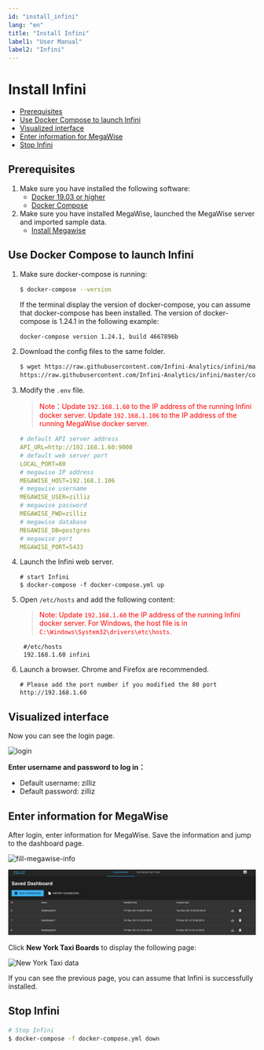 ```yaml
---
id: "install_infini"
lang: "en"
title: "Install Infini"
label1: "User Manual"
label2: "Infini"
---
```

# Install Infini

<!-- TOC -->

- [Prerequisites](#Prerequisites)
- [Use Docker Compose to launch Infini](#Use-Docker-Compose-to-launch-Infini)
- [Visualized interface](#Visualized-interface)
- [Enter information for MegaWise](#Enter-information-for-MegaWise)
- [Stop Infini](#Stop-Infini)

<!-- /TOC -->

## Prerequisites

1. Make sure you have installed the following software:
   - [Docker 19.03 or higher](https://docs.docker.com/engine/installation/linux/docker-ce/ubuntu/)
   - [Docker Compose](https://docs.docker.com/compose/install/)
2. Make sure you have installed MegaWise, launched the MegaWise server and imported sample data.
   - [Install Megawise](https://www.zilliz.com/docs/install_megawise)

## Use Docker Compose to launch Infini

1. Make sure docker-compose is running:

   ```bash
   $ docker-compose --version
   ```

    If the terminal display the version of docker-compose, you can assume that docker-compose has been installed. The version of docker-compose is 1.24.1 in the following example:

    ```bash
    docker-compose version 1.24.1, build 4667896b
    ```

2. Download the config files to the same folder.

   ```bash
   $ wget https://raw.githubusercontent.com/Infini-Analytics/infini/master/config/webserver/.env \
   https://raw.githubusercontent.com/Infini-Analytics/infini/master/config/webserver/docker-compose.yml
   ```

3. Modify the `.env` file.

   > <font color='red'>Note：Update `192.168.1.60` to the IP address of the running Infini docker server. Update `192.168.1.106` to the IP address of the running MegaWise docker server.</font>

   ```yml
   # default API server address
   API_URL=http://192.168.1.60:9000
   # default web server port
   LOCAL_PORT=80
   # megawise IP address
   MEGAWISE_HOST=192.168.1.106
   # megawise username
   MEGAWISE_USER=zilliz
   # megawise password
   MEGAWISE_PWD=zilliz
   # megawise database
   MEGAWISE_DB=postgres
   # megawise port
   MEGAWISE_PORT=5433
   ```

4. Launch the Infini web server.

   ```shell
   # start Infini
   $ docker-compose -f docker-compose.yml up
   ```

5. Open `/etc/hosts` and add the following content:

   > <font color='red'>Note: Update `192.168.1.60` the IP address of the running Infini docker server. For Windows, the host file is in `C:\Windows\System32\drivers\etc\hosts`.</font>

   ```shell
    #/etc/hosts
    192.168.1.60 infini
   ```

6. Launch a browser. Chrome and Firefox are recommended.

   ```shell
   # Please add the port number if you modified the 80 port
   http://192.168.1.60
   ```


## Visualized interface

Now you can see the login page.

![login](../assets/Login.png)

**Enter username and password to log in：**

- Default username: zilliz
- Default password: zilliz

## Enter information for MegaWise

After login, enter information for MegaWise. Save the information and jump to the dashboard page.

![fill-megawise-info](../assets/fill-megawise-info.png)

![dashboard-list](../assets/dashboard-list.png)

Click **New York Taxi Boards** to display the following page:

![New York Taxi data](../assets/nyc-demo.png)

If you can see the previous page, you can assume that Infini is successfully installed.



## Stop Infini

```bash
# Stop Infini
$ docker-compose -f docker-compose.yml down
```
